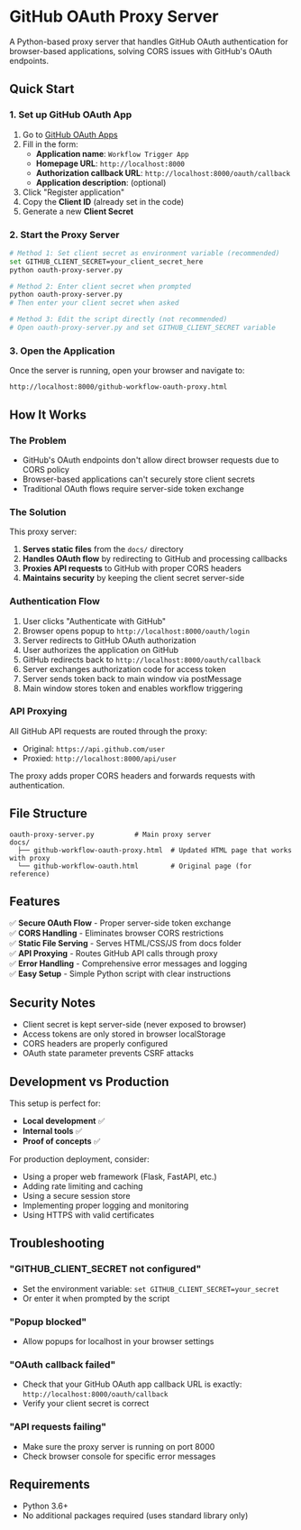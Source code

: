 # GitHub OAuth Proxy Server

A Python-based proxy server that handles GitHub OAuth authentication for browser-based applications, solving CORS issues with GitHub's OAuth endpoints.

## Quick Start

### 1. Set up GitHub OAuth App

1. Go to [GitHub OAuth Apps](https://github.com/settings/applications/new)
2. Fill in the form:
   - **Application name**: `Workflow Trigger App`
   - **Homepage URL**: `http://localhost:8000`
   - **Authorization callback URL**: `http://localhost:8000/oauth/callback`
   - **Application description**: (optional)
3. Click "Register application"
4. Copy the **Client ID** (already set in the code)
5. Generate a new **Client Secret**

### 2. Start the Proxy Server

```bash
# Method 1: Set client secret as environment variable (recommended)
set GITHUB_CLIENT_SECRET=your_client_secret_here
python oauth-proxy-server.py

# Method 2: Enter client secret when prompted
python oauth-proxy-server.py
# Then enter your client secret when asked

# Method 3: Edit the script directly (not recommended)
# Open oauth-proxy-server.py and set GITHUB_CLIENT_SECRET variable
```

### 3. Open the Application

Once the server is running, open your browser and navigate to:
```
http://localhost:8000/github-workflow-oauth-proxy.html
```

## How It Works

### The Problem
- GitHub's OAuth endpoints don't allow direct browser requests due to CORS policy
- Browser-based applications can't securely store client secrets
- Traditional OAuth flows require server-side token exchange

### The Solution
This proxy server:
1. **Serves static files** from the `docs/` directory
2. **Handles OAuth flow** by redirecting to GitHub and processing callbacks
3. **Proxies API requests** to GitHub with proper CORS headers
4. **Maintains security** by keeping the client secret server-side

### Authentication Flow
1. User clicks "Authenticate with GitHub"
2. Browser opens popup to `http://localhost:8000/oauth/login`
3. Server redirects to GitHub OAuth authorization
4. User authorizes the application on GitHub
5. GitHub redirects back to `http://localhost:8000/oauth/callback`
6. Server exchanges authorization code for access token
7. Server sends token back to main window via postMessage
8. Main window stores token and enables workflow triggering

### API Proxying
All GitHub API requests are routed through the proxy:
- Original: `https://api.github.com/user`
- Proxied: `http://localhost:8000/api/user`

The proxy adds proper CORS headers and forwards requests with authentication.

## File Structure

```
oauth-proxy-server.py          # Main proxy server
docs/
  ├── github-workflow-oauth-proxy.html  # Updated HTML page that works with proxy
  └── github-workflow-oauth.html        # Original page (for reference)
```

## Features

✅ **Secure OAuth Flow** - Proper server-side token exchange  
✅ **CORS Handling** - Eliminates browser CORS restrictions  
✅ **Static File Serving** - Serves HTML/CSS/JS from docs folder  
✅ **API Proxying** - Routes GitHub API calls through proxy  
✅ **Error Handling** - Comprehensive error messages and logging  
✅ **Easy Setup** - Simple Python script with clear instructions  

## Security Notes

- Client secret is kept server-side (never exposed to browser)
- Access tokens are only stored in browser localStorage
- CORS headers are properly configured
- OAuth state parameter prevents CSRF attacks

## Development vs Production

This setup is perfect for:
- **Local development** ✅
- **Internal tools** ✅
- **Proof of concepts** ✅

For production deployment, consider:
- Using a proper web framework (Flask, FastAPI, etc.)
- Adding rate limiting and caching
- Using a secure session store
- Implementing proper logging and monitoring
- Using HTTPS with valid certificates

## Troubleshooting

### "GITHUB_CLIENT_SECRET not configured"
- Set the environment variable: `set GITHUB_CLIENT_SECRET=your_secret`
- Or enter it when prompted by the script

### "Popup blocked"
- Allow popups for localhost in your browser settings

### "OAuth callback failed"
- Check that your GitHub OAuth app callback URL is exactly: `http://localhost:8000/oauth/callback`
- Verify your client secret is correct

### "API requests failing"
- Make sure the proxy server is running on port 8000
- Check browser console for specific error messages

## Requirements

- Python 3.6+
- No additional packages required (uses standard library only)
